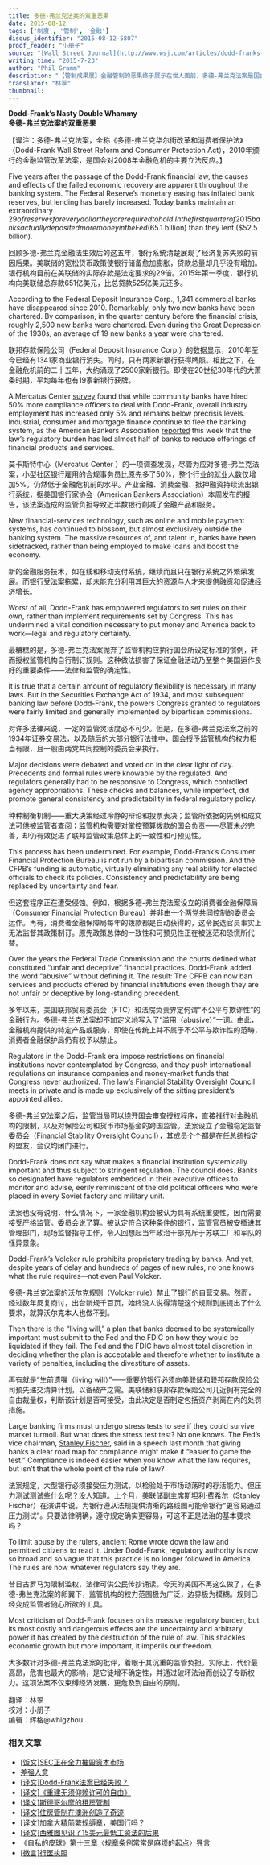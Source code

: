 ```yaml
---
title: 多德-弗兰克法案的双重恶果
date: 2015-08-12
tags: ['制度', '管制', '金融']
disqus_identifier: "2015-08-12-5807"
proof_reader: "小册子"
source: "[Wall Street Journal‎](http://www.wsj.com/articles/dodd-franks-nasty-double-whammy-1437692851)"
writing_time: "2015-7-23"
author: "Phil Gramm"
description: "【管制成果展】金融管制的恶果终于展示在世人面前，多德-弗兰克法案是国会对金融危机的主要立法反应，目标之一据说是要避免“大而不倒”的局面，而实际上它正在将小银行排挤出市场，法案唯一的成果，是满足了灾难之际人们期盼镇腹“做点什么”的愿望。"
translator: "林翠"
thumbnail:
---
```


**Dodd-Frank’s Nasty Double Whammy**  
**多德-弗兰克法案的双重恶果**

【译注：多德-弗兰克法案，全称《多德-弗兰克华尔街改革和消费者保护法》（Dodd-Frank Wall Street Reform and Consumer Protection Act），2010年颁行的金融监管改革法案，是国会对2008年金融危机的主要立法反应。】

Five years after the passage of the Dodd-Frank financial law, the causes and effects of the failed economic recovery are apparent throughout the banking system. The Federal Reserve’s monetary easing has inflated bank reserves, but lending has barely increased. Today banks maintain an extraordinary $29 of reserves for every dollar they are required to hold. In the first quarter of 2015 banks actually deposited more money in the Fed ($65.1 billion) than they lent ($52.5 billion).

回顾多德-弗兰克金融法生效后的这五年，银行系统清楚展现了经济复苏失败的前因后果。美联储的宽松货币政策使银行储备愈加膨胀，贷款总量却几乎没有增加。银行机构目前在美联储的实际存款是法定要求的29倍。2015年第一季度，银行机构向美联储总存款651亿美元，比总贷款525亿美元还多。

According to the Federal Deposit Insurance Corp., 1,341 commercial banks have disappeared since 2010. Remarkably, only two new banks have been chartered. By comparison, in the quarter century before the financial crisis, roughly 2,500 new banks were chartered. Even during the Great Depression of the 1930s, an average of 19 new banks a year were chartered.

联邦存款保险公司（Federal Deposit Insurance Corp.）的数据显示，2010年至今已经有1341家商业银行消失。同时，只有两家新银行获得牌照。相比之下，在金融危机前的二十五年，大约涌现了2500家新银行。即使在20世纪30年代的大萧条时期，平均每年也有19家新银行获牌。

A Mercatus Center [survey](http://mercatus.org/publication/how-are-small-banks-faring-under-dodd-frank) found that while community banks have hired 50% more compliance officers to deal with Dodd-Frank, overall industry employment has increased only 5% and remains below precrisis levels. Industrial, consumer and mortgage finance continue to flee the banking system, as the American Bankers Association [reported](http://www.aba.com/Tools/Ebulletins/Newsbytes/Pages/NewsBytes-Display.aspx?WebId=d18a8e28-6914-43dd-b354-949fc90ef976&ListId=1897346d-aa69-4732-8600-71c93ee94f1c&ItemID=3356) this week that the law’s regulatory burden has led almost half of banks to reduce offerings of financial products and services.

莫卡斯特中心（Mercatus Center ）的一项调查发现，尽管为应对多德-弗兰克法案，小型社区银行雇用的合规事务员比原先多了50%，整个行业的就业人数仅增加5%，仍然低于金融危机前的水平。产业金融、消费金融、抵押融资持续流出银行系统，据美国银行家协会（American Bankers Association）本周发布的报告，该法案造成的监管负担导致近半数银行削减了金融产品和服务。

New financial-services technology, such as online and mobile payment systems, has continued to blossom, but almost exclusively outside the banking system. The massive resources of, and talent in, banks have been sidetracked, rather than being employed to make loans and boost the economy.

新的金融服务技术，如在线和移动支付系统，继续而且只在银行系统之外繁荣发展。而银行受法案拖累，却未能充分利用其巨大的资源与人才来提供融资和促进经济增长。

Worst of all, Dodd-Frank has empowered regulators to set rules on their own, rather than implement requirements set by Congress. This has undermined a vital condition necessary to put money and America back to work—legal and regulatory certainty.

最糟糕的是，多德-弗兰克法案抛弃了监管机构应执行国会所设定标准的惯例，转而授权监管机构自行制订规则。这种做法损害了保证金融活动乃至整个美国运作良好的重要条件——法律和监管的确定性。

It is true that a certain amount of regulatory flexibility is necessary in many laws. But in the Securities Exchange Act of 1934, and most subsequent banking law before Dodd-Frank, the powers Congress granted to regulators were fairly limited and generally implemented by bipartisan commissions.

对许多法律来说，一定的监管灵活度必不可少。但是，在多德-弗兰克法案之前的1934年证券交易法，以及随后的大部分银行法律中，国会授予监管机构的权力相当有限，且一般由两党共同控制的委员会来执行。

Major decisions were debated and voted on in the clear light of day. Precedents and formal rules were knowable by the regulated. And regulators generally had to be responsive to Congress, which controlled agency appropriations. These checks and balances, while imperfect, did promote general consistency and predictability in federal regulatory policy.

种种制衡机制——重大决策经过冷静的辩论和投票表决；监管所依据的先例和成文法可供被监管者查阅；监管机构需要对掌控预算拨款的国会负责——尽管未必完善，却仍有效促进了联邦监管政策总体上的一致性和可预见性。

This process has been undermined. For example, Dodd-Frank’s Consumer Financial Protection Bureau is not run by a bipartisan commission. And the CFPB’s funding is automatic, virtually eliminating any real ability for elected officials to check its policies. Consistency and predictability are being replaced by uncertainty and fear.

但这套程序正在遭受侵蚀。例如，根据多德-弗兰克法案设立的消费者金融保障局（Consumer Financial Protection Bureau）并非由一个两党共同控制的委员会运作。再有，消费者金融保障局每年的拨款都是自动获得的，这令民选官员事实上无法监督其政策制订。原先政策总体的一致性和可预见性正在被迷茫和恐慌所代替。

Over the years the Federal Trade Commission and the courts defined what constituted “unfair and deceptive” financial practices. Dodd-Frank added the word “abusive” without defining it. The result: The CFPB can now ban services and products offered by financial institutions even though they are not unfair or deceptive by long-standing precedent.

多年以来，美国联邦贸易委员会（FTC）和法院负责界定何谓“不公平与欺诈性”的金融行为。多德-弗兰克法案却不加定义地写入了“滥用（abusive）”一词。由此，金融机构提供的特定产品或服务，即使在传统上并不属于不公平与欺诈性的范畴，消费者金融保护局仍有权予以禁止。

Regulators in the Dodd-Frank era impose restrictions on financial institutions never contemplated by Congress, and they push international regulations on insurance companies and money-market funds that Congress never authorized. The law’s Financial Stability Oversight Council meets in private and is made up exclusively of the sitting president’s appointed allies.

多德-弗兰克法案之后，监管当局可以绕开国会审查授权程序，直接推行对金融机构的限制，以及对保险公司和货币市场基金的跨国监管。法案设立了金融稳定监督委员会（Financial Stability Oversight Council），其成员个个都是在任总统指定的盟友，会议均闭门进行。

Dodd-Frank does not say what makes a financial institution systemically important and thus subject to stringent regulation. The council does. Banks so designated have regulators embedded in their executive offices to monitor and advise, eerily reminiscent of the old political officers who were placed in every Soviet factory and military unit.

法案也没有说明，什么情况下，一家金融机构会被认为具有系统重要性，因而需要接受严格监管。委员会说了算。被认定符合这种条件的银行，监管官员被安插进其管理部门，现场监督指导工作，令人回想起当年政治干部充斥于苏联工厂和军队的怪异景象。

Dodd-Frank’s Volcker rule prohibits proprietary trading by banks. And yet, despite years of delay and hundreds of pages of new rules, no one knows what the rule requires—not even Paul Volcker.

多德-弗兰克法案的沃尔克规则（Volcker rule）禁止了银行的自营交易。然而，经过数年反复商讨，出台新规千百页，始终没人说得清楚这个规则到底提出了什么要求，就算沃尔克本人也做不到。

Then there is the “living will,” a plan that banks deemed to be systemically important must submit to the Fed and the FDIC on how they would be liquidated if they fail. The Fed and the FDIC have almost total discretion in deciding whether the plan is acceptable and therefore whether to institute a variety of penalties, including the divestiture of assets.

再有就是“生前遗嘱（living will）”——重要的银行必须向美联储和联邦存款保险公司预先递交清算计划，以备破产之需。美联储和联邦存款保险公司几近拥有完全的自由裁量权，判断该计划是否可接受，由此决定是否制定包括资产剥离在内的处罚措施。

Large banking firms must undergo stress tests to see if they could survive market turmoil. But what does the stress test test? No one knows. The Fed’s vice chairman, [Stanley Fischer](http://topics.wsj.com/person/F/Stanley-Fischer/6595), said in a speech last month that giving banks a clear road map for compliance might make it “easier to game the test.” Compliance is indeed easier when you know what the law requires, but isn’t that the whole point of the rule of law?

法案规定，大型银行必须接受压力测试，以检验处于市场动荡时的存活能力。但压力测试测试些什么呢？没人知道。上个月，美联储副主席斯坦利·费希尔（Stanley Fischer）在演讲中说，为银行遵从法规提供清晰的路线图可能令银行“更容易通过压力测试”。只要法律明确，遵守规定确实更容易，可这不正是法治的基本要求吗？

To limit abuse by the rulers, ancient Rome wrote down the law and permitted citizens to read it. Under Dodd-Frank, regulatory authority is now so broad and so vague that this practice is no longer followed in America. The rules are now whatever regulators say they are.

昔日古罗马为限制滥权，法律可供公民传抄诵读。今天的美国不再这么做了，在多德-弗兰克法案的卵翼下，监管机构的权力范围极为广泛，边界极为模糊。规则已经变成监管者随心所欲的工具。

Most criticism of Dodd-Frank focuses on its massive regulatory burden, but its most costly and dangerous effects are the uncertainty and arbitrary power it has created by the destruction of the rule of law. This shackles economic growth but more important, it imperils our freedom.

大多数针对多德-弗兰克法案的批评，着眼于其沉重的监管负担。实际上，代价最高昂，危害也最大的影响，是它徒增不确定性，并通过破坏法治而创设了专断权力。这项法案不仅束缚经济发展，更危及到自由的原则。


翻译：林翠  
校对：小册子  
编辑：辉格@whigzhou


### 相关文章

* [[饭文]SEC正在全力摧毁资本市场](https://headsalon.org/archives/4279.html "[饭文]SEC正在全力摧毁资本市场")
* [差强人意](https://headsalon.org/archives/7129.html "差强人意")
* [[译文]Dodd-Frank法案已经失败？](https://headsalon.org/archives/6449.html "[译文]Dodd-Frank法案已经失败？")
* [[译文]《重建无须仰赖许可的自由》](https://headsalon.org/archives/6290.html "[译文]《重建无须仰赖许可的自由》")
* [[译文]斯德哥尔摩的租房管制](https://headsalon.org/archives/5805.html "[译文]斯德哥尔摩的租房管制")
* [[译文]住房管制在澳洲创造了奇迹](https://headsalon.org/archives/5772.html "[译文]住房管制在澳洲创造了奇迹")
* [[译文]加拿大精简繁规缛章，美国行吗？](https://headsalon.org/archives/5756.html "[译文]加拿大精简繁规缛章，美国行吗？")
* [[译文]西雅图见识了15美元最低工资法的后果](https://headsalon.org/archives/5714.html "[译文]西雅图见识了15美元最低工资法的后果")
* [《自私的皮球》第十三章〈规章条例常常是麻烦的起点〉导言](https://headsalon.org/archives/5101.html "《自私的皮球》第十三章〈规章条例常常是麻烦的起点〉导言")
* [[微言]行医执照](https://headsalon.org/archives/4497.html "[微言]行医执照")
